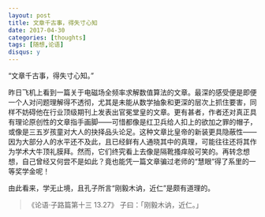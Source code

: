 ```yaml
---
layout: post
title: 文章千古事，得失寸心知
date: 2017-04-30
categories: [thoughts]
tags: [随想,论语]
disqus: y
---
```


“文章千古事，得失寸心知。”

昨日飞机上看到一篇关于电磁场全频率求解数值算法的文章。最深的感受便是即便一个人对问题理解得不透彻，尤其是未能从数学抽象和更深的层次上抓住要害，同样不妨碍他在行业顶级期刊上发表出官冕堂皇的文章。更有甚者，作者还对真正具有理论原创性的文章指手画脚——可惜都像是红卫兵给人扣上的欲加之罪的帽子，或像是三五岁孩童对大人的抉择品头论足。这种文章比皇帝的新装更具隐蔽性——因为大部分人的水平还不及此，且已经鲜有人通晓其中的真理，可能往往还将其作为学术大牛顶礼膜拜。然而，它们终究看上去像是隔靴搔痒般可笑的。再转念想想，自己曾经又何尝不是如此？竟也能凭一篇文章骗过老师的“慧眼”得了系里的一等奖学金呢！

由此看来，学无止境，且孔子所言“刚毅木讷，近仁”是颇有道理的。

> 《论语·子路篇第十三 13.27》 子曰：「刚毅木讷，近仁。」

